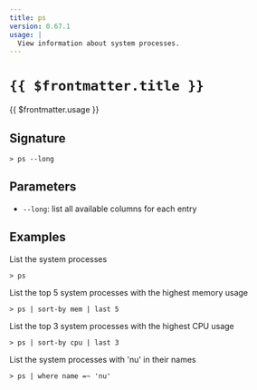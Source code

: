 ```yaml
---
title: ps
version: 0.67.1
usage: |
  View information about system processes.
---
```


# <code>{{ $frontmatter.title }}</code>

<div style='white-space: pre-wrap;'>{{ $frontmatter.usage }}</div>

## Signature

```> ps --long```

## Parameters

 -  `--long`: list all available columns for each entry

## Examples

List the system processes
```shell
> ps
```

List the top 5 system processes with the highest memory usage
```shell
> ps | sort-by mem | last 5
```

List the top 3 system processes with the highest CPU usage
```shell
> ps | sort-by cpu | last 3
```

List the system processes with 'nu' in their names
```shell
> ps | where name =~ 'nu'
```
